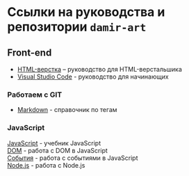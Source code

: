 # Ссылки на руководства и репозитории `damir-art`

## Front-end
* [HTML-верстка](https://damir-art.github.io/layout/) &ndash; руководство для HTML-верстальшика
* [Visual Studio Code](https://damir-art.github.io/visual-studio-code/) - руководство для начинающих<br />

### Работаем с GIT
* [Markdown](https://damir-art.github.io/markdown/) - справочник по тегам<br />

### JavaScript
[JavaScript](https://damir-art.github.io/javascript/) - учебник JavaScript<br />
[DOM](https://damir-art.github.io/dom/) - работа с DOM в JavaScript<br />
[События](https://damir-art.github.io/event/) - работа с событиями в JavaScript<br />
[Node.js](https://damir-art.github.io/nodejs/) - работа с Node.js<br />

